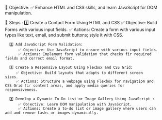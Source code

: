 📑 Objective:
        ✅ Enhance HTML and CSS skills, and learn JavaScript for DOM manipulation.

📝 Steps :
      1️⃣ Create a Contact    Form Using HTML and CSS
          ✅ Objective: Build Forms with various input fields.
          ✅ Actions: Create a form with various input types like text, email, and submit buttons; style it with CSS.

      2️⃣ Add JavaScript Form Validation: 
          ✅ Objective: Use JavaScript to ensure with various input fields.         
          ✅ Actions: Implement form validation that checks fir required fields and correct email format.

      3️⃣ Create a Responsive Layout Using Flexbox and CSS Grid: 
         ✅ Objective: Build layouts that adapts to different screen sizes.           
         ✅ Actions: Structure a webpage using Flexbox for navigation and CSS Grid fir content areas, and apply media queries for responsiveness.

      4️⃣ Develop a Dynamic To-Do List or Image Gallery Using JavaScript :
          ✅ Objective: Learn DOM manipulation with JavaScript.
          ✅ Actions: Create a to-do list or image gallery where users can add and remove tasks or images dynamically.
